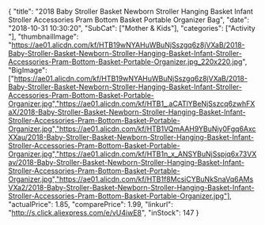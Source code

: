 {
	"title": "2018 Baby Stroller Basket Newborn Stroller Hanging Basket Infant Stroller Accessories Pram Bottom Basket Portable Organizer Bag",
	"date": "2018-10-31 10:30:20",
	"SubCat": ["Mother & Kids"],
	"categories": ["Activity "],
	"thumbnailImage": "https://ae01.alicdn.com/kf/HTB19wNYAHuWBuNjSszgq6z8jVXaB/2018-Baby-Stroller-Basket-Newborn-Stroller-Hanging-Basket-Infant-Stroller-Accessories-Pram-Bottom-Basket-Portable-Organizer.jpg_220x220.jpg",
	"BigImage": ["https://ae01.alicdn.com/kf/HTB19wNYAHuWBuNjSszgq6z8jVXaB/2018-Baby-Stroller-Basket-Newborn-Stroller-Hanging-Basket-Infant-Stroller-Accessories-Pram-Bottom-Basket-Portable-Organizer.jpg","https://ae01.alicdn.com/kf/HTB1_.aCATlYBeNjSszcq6zwhFXaX/2018-Baby-Stroller-Basket-Newborn-Stroller-Hanging-Basket-Infant-Stroller-Accessories-Pram-Bottom-Basket-Portable-Organizer.jpg","https://ae01.alicdn.com/kf/HTB1VQmAAH9YBuNjy0Fgq6AxcXXau/2018-Baby-Stroller-Basket-Newborn-Stroller-Hanging-Basket-Infant-Stroller-Accessories-Pram-Bottom-Basket-Portable-Organizer.jpg","https://ae01.alicdn.com/kf/HTB1n_x_ANSYBuNjSspjq6x73VXav/2018-Baby-Stroller-Basket-Newborn-Stroller-Hanging-Basket-Infant-Stroller-Accessories-Pram-Bottom-Basket-Portable-Organizer.jpg","https://ae01.alicdn.com/kf/HTB1f8McsiCYBuNkSnaVq6AMsVXa2/2018-Baby-Stroller-Basket-Newborn-Stroller-Hanging-Basket-Infant-Stroller-Accessories-Pram-Bottom-Basket-Portable-Organizer.jpg"],
	"actualPrice": 1.85,
	"comparePrice": 1.99,
	"linkurl": "http://s.click.aliexpress.com/e/vU4iwE8",
	"inStock": 147
}
